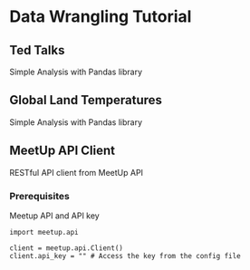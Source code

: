 # Data Wrangling Tutorial

## Ted Talks
Simple Analysis with Pandas library

## Global Land Temperatures
Simple Analysis with Pandas library

## MeetUp API Client
RESTful API client from MeetUp API
### Prerequisites
Meetup API and API key
```
import meetup.api

client = meetup.api.Client()
client.api_key = "" # Access the key from the config file
```
